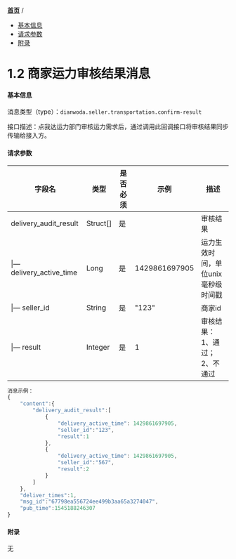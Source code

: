 [**首页**](https://open.dianwoda.com/) /

- <a href="#基本信息">基本信息</a>
- <a href="#请求参数">请求参数</a>
- <a href="#附录">附录</a>


# 1.2 商家运力审核结果消息

#### 基本信息

消息类型（type）：`dianwoda.seller.transportation.confirm-result`

接口描述：点我达运力部门审核运力需求后，通过调用此回调接口将审核结果同步传输给接入方。


#### 请求参数
字段名 | 类型 | 是否必须 | 示例 | 描述
---|---|---|---|---
delivery\_audit\_result|Struct[]|是||审核结果
&#124;— delivery\_active\_time | Long | 是 | 1429861697905 | 运力生效时间，单位unix毫秒级时间戳
&#124;— seller_id | String | 是 | "123" | 商家id
&#124;— result | Integer | 是 | 1 | 审核结果：1、通过；2、不通过


```javascript
消息示例：
{
	"content":{
		"delivery_audit_result":[
			{
				"delivery_active_time": 1429861697905,
				"seller_id":"123",
				"result":1
			},
			{
				"delivery_active_time": 1429861697905,
				"seller_id":"567",
				"result":2
			}
		]
	},
	"deliver_times":1,
	"msg_id":"67798ea556724ee499b3aa65a3274047",
	"pub_time":1545188246307
}
```

#### 附录
无